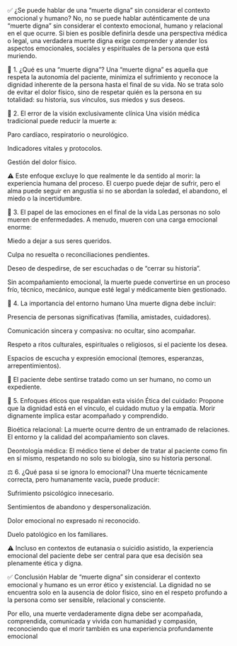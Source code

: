✅ ¿Se puede hablar de una “muerte digna” sin considerar el contexto emocional y humano?
No, no se puede hablar auténticamente de una “muerte digna” sin considerar el contexto emocional, humano y relacional en el que ocurre. Si bien es posible definirla desde una perspectiva médica o legal, una verdadera muerte digna exige comprender y atender los aspectos emocionales, sociales y espirituales de la persona que está muriendo.

💬 1. ¿Qué es una “muerte digna”?
Una “muerte digna” es aquella que respeta la autonomía del paciente, minimiza el sufrimiento y reconoce la dignidad inherente de la persona hasta el final de su vida. No se trata solo de evitar el dolor físico, sino de respetar quién es la persona en su totalidad: su historia, sus vínculos, sus miedos y sus deseos.

🧠 2. El error de la visión exclusivamente clínica
Una visión médica tradicional puede reducir la muerte a:

Paro cardíaco, respiratorio o neurológico.

Indicadores vitales y protocolos.

Gestión del dolor físico.

⚠️ Este enfoque excluye lo que realmente le da sentido al morir: la experiencia humana del proceso. El cuerpo puede dejar de sufrir, pero el alma puede seguir en angustia si no se abordan la soledad, el abandono, el miedo o la incertidumbre.

🧡 3. El papel de las emociones en el final de la vida
Las personas no solo mueren de enfermedades. A menudo, mueren con una carga emocional enorme:

Miedo a dejar a sus seres queridos.

Culpa no resuelta o reconciliaciones pendientes.

Deseo de despedirse, de ser escuchadas o de “cerrar su historia”.

Sin acompañamiento emocional, la muerte puede convertirse en un proceso frío, técnico, mecánico, aunque esté legal y médicamente bien gestionado.

👥 4. La importancia del entorno humano
Una muerte digna debe incluir:

Presencia de personas significativas (familia, amistades, cuidadores).

Comunicación sincera y compasiva: no ocultar, sino acompañar.

Respeto a ritos culturales, espirituales o religiosos, si el paciente los desea.

Espacios de escucha y expresión emocional (temores, esperanzas, arrepentimientos).

🤝 El paciente debe sentirse tratado como un ser humano, no como un expediente.

🧭 5. Enfoques éticos que respaldan esta visión
Ética del cuidado: Propone que la dignidad está en el vínculo, el cuidado mutuo y la empatía. Morir dignamente implica estar acompañado y comprendido.

Bioética relacional: La muerte ocurre dentro de un entramado de relaciones. El entorno y la calidad del acompañamiento son claves.

Deontología médica: El médico tiene el deber de tratar al paciente como fin en sí mismo, respetando no solo su biología, sino su historia personal.

⚖️ 6. ¿Qué pasa si se ignora lo emocional?
Una muerte técnicamente correcta, pero humanamente vacía, puede producir:

Sufrimiento psicológico innecesario.

Sentimientos de abandono y despersonalización.

Dolor emocional no expresado ni reconocido.

Duelo patológico en los familiares.

⚠️ Incluso en contextos de eutanasia o suicidio asistido, la experiencia emocional del paciente debe ser central para que esa decisión sea plenamente ética y digna.

✅ Conclusión
Hablar de “muerte digna” sin considerar el contexto emocional y humano es un error ético y existencial. La dignidad no se encuentra solo en la ausencia de dolor físico, sino en el respeto profundo a la persona como ser sensible, relacional y consciente.

Por ello, una muerte verdaderamente digna debe ser acompañada, comprendida, comunicada y vivida con humanidad y compasión, reconociendo que el morir también es una experiencia profundamente emocional